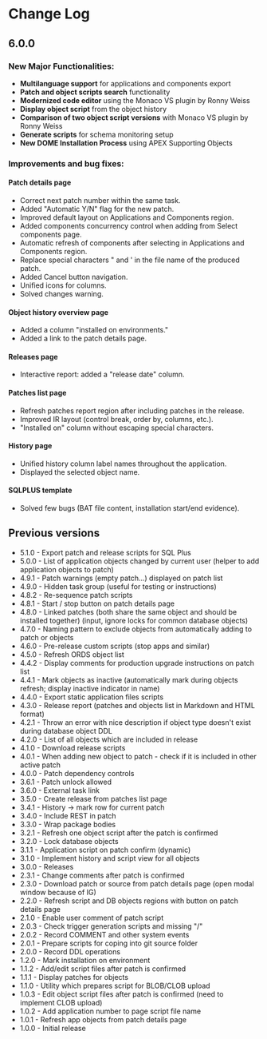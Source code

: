 # Change Log

## 6.0.0
### New Major Functionalities:
- **Multilanguage support** for applications and components export
- **Patch and object scripts search** functionality
- **Modernized code editor** using the Monaco VS plugin by Ronny Weiss
- **Display object script** from the object history
- **Comparison of two object script versions** with Monaco VS plugin by Ronny Weiss
- **Generate scripts** for schema monitoring setup
- **New DOME Installation Process** using APEX Supporting Objects

### Improvements and bug fixes:

#### Patch details page
- Correct next patch number within the same task.
- Added "Automatic Y/N" flag for the new patch.
- Improved default layout on Applications and Components region.
- Added components concurrency control when adding from Select components page.
- Automatic refresh of components after selecting in Applications and Components region.
- Replace special characters " and ' in the file name of the produced patch.
- Added Cancel button navigation.
- Unified icons for columns.
- Solved changes warning.

#### Object history overview page
- Added a column "installed on environments."
- Added a link to the patch details page.

#### Releases page
- Interactive report: added a "release date" column.

#### Patches list page
- Refresh patches report region after including patches in the release.
- Improved IR layout (control break, order by, columns, etc.).
- "Installed on" column without escaping special characters.

#### History page
- Unified history column label names throughout the application.
- Displayed the selected object name.

#### SQLPLUS template
- Solved few bugs (BAT file content, installation start/end evidence).

## Previous versions
- 5.1.0 - Export patch and release scripts for SQL Plus 
- 5.0.0 - List of application objects changed by current user (helper to add application objects to patch)
- 4.9.1 - Patch warnings (empty patch...) displayed on patch list
- 4.9.0 - Hidden task group (useful for testing or instructions)
- 4.8.2 - Re-sequence patch scripts
- 4.8.1 - Start / stop button on patch details page
- 4.8.0 - Linked patches (both share the same object and should be installed together) (input, ignore locks for common database objects)
- 4.7.0 - Naming pattern to exclude objects from automatically adding to patch or objects
- 4.6.0 - Pre-release custom scripts (stop apps and similar)
- 4.5.0 - Refresh ORDS object list
- 4.4.2 - Display comments for production upgrade instructions on patch list
- 4.4.1 - Mark objects as inactive (automatically mark during objects refresh; display inactive indicator in name)
- 4.4.0 - Export static application files scripts
- 4.3.0 - Release report (patches and objects list in Markdown and HTML format)
- 4.2.1 - Throw an error with nice description if object type doesn't exist during database object DDL
- 4.2.0 - List of all objects which are included in release
- 4.1.0 - Download release scripts
- 4.0.1 - When adding new object to patch - check if it is included in other active patch
- 4.0.0 - Patch dependency controls
- 3.6.1 - Patch unlock allowed
- 3.6.0 - External task link
- 3.5.0 - Create release from patches list page
- 3.4.1 - History -> mark row for current patch
- 3.4.0 - Include REST in patch
- 3.3.0 - Wrap package bodies
- 3.2.1 - Refresh one object script after the patch is confirmed
- 3.2.0 - Lock database objects
- 3.1.1 - Application script on patch confirm (dynamic)
- 3.1.0 - Implement history and script view for all objects
- 3.0.0 - Releases
- 2.3.1 - Change comments after patch is confirmed
- 2.3.0 - Download patch or source from patch details page (open modal window because of IG)
- 2.2.0 - Refresh script and DB objects regions with button on patch details page
- 2.1.0 - Enable user comment of patch script
- 2.0.3 - Check trigger generation scripts and missing "/"
- 2.0.2 - Record COMMENT and other system events
- 2.0.1 - Prepare scripts for coping into git source folder
- 2.0.0 - Record DDL operations
- 1.2.0 - Mark installation on environment
- 1.1.2 - Add/edit script files after patch is confirmed
- 1.1.1 - Display patches for objects
- 1.1.0 - Utility which prepares script for BLOB/CLOB upload
- 1.0.3 - Edit object script files after patch is confirmed (need to implement CLOB upload)
- 1.0.2 - Add application number to page script file name
- 1.0.1 - Refresh app objects from patch details page
- 1.0.0 - Initial release
